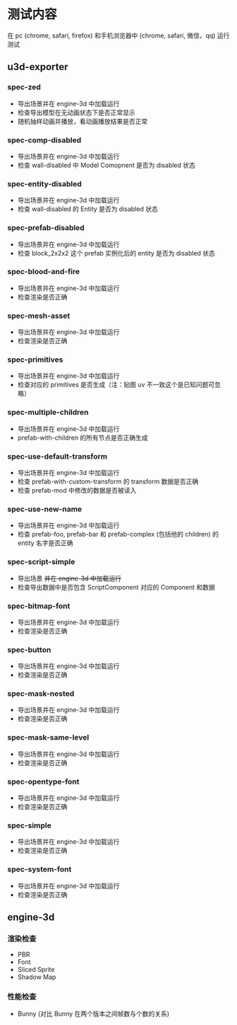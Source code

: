 # 测试内容

在 pc (chrome, safari, firefox) 和手机浏览器中 (chrome, safari, 微信，qq) 运行测试

## u3d-exporter

### spec-zed

  - 导出场景并在 engine-3d 中加载运行
  - 检查导出模型在无动画状态下是否正常显示
  - 随机抽样动画并播放，看动画播放结果是否正常

### spec-comp-disabled

  - 导出场景并在 engine-3d 中加载运行
  - 检查 wall-disabled 中 Model Comopnent 是否为 disabled 状态

### spec-entity-disabled

  - 导出场景并在 engine-3d 中加载运行
  - 检查 wall-disabled 的 Entity 是否为 disabled 状态

### spec-prefab-disabled

  - 导出场景并在 engine-3d 中加载运行
  - 检查 block_2x2x2 这个 prefab 实例化后的 entity 是否为 disabled 状态

### spec-blood-and-fire

  - 导出场景并在 engine-3d 中加载运行
  - 检查渲染是否正确

### spec-mesh-asset

  - 导出场景并在 engine-3d 中加载运行
  - 检查渲染是否正确

### spec-primitives

  - 导出场景并在 engine-3d 中加载运行
  - 检查对应的 primitives 是否生成（注：贴图 uv 不一致这个是已知问题可忽略）

### spec-multiple-children

  - 导出场景并在 engine-3d 中加载运行
  - prefab-with-children 的所有节点是否正确生成

### spec-use-default-transform

  - 导出场景并在 engine-3d 中加载运行
  - 检查 prefab-with-custom-transform 的 transform 数据是否正确
  - 检查 prefab-mod 中修改的数据是否被读入

### spec-use-new-name

  - 导出场景并在 engine-3d 中加载运行
  - 检查 prefab-foo, prefab-bar 和 prefab-complex (包括他的 children) 的 entity 名字是否正确

### spec-script-simple

  - 导出场景 ~~并在 engine-3d 中加载运行~~
  - 检查导出数据中是否包含 ScriptComponent 对应的 Component 和数据

### spec-bitmap-font

  - 导出场景并在 engine-3d 中加载运行
  - 检查渲染是否正确

### spec-button

  - 导出场景并在 engine-3d 中加载运行
  - 检查渲染是否正确

### spec-mask-nested

  - 导出场景并在 engine-3d 中加载运行
  - 检查渲染是否正确

### spec-mask-same-level

  - 导出场景并在 engine-3d 中加载运行
  - 检查渲染是否正确

### spec-opentype-font

  - 导出场景并在 engine-3d 中加载运行
  - 检查渲染是否正确

### spec-simple

  - 导出场景并在 engine-3d 中加载运行
  - 检查渲染是否正确

### spec-system-font

  - 导出场景并在 engine-3d 中加载运行
  - 检查渲染是否正确

## engine-3d

### 渲染检查

  - PBR
  - Font
  - Sliced Sprite
  - Shadow Map

### 性能检查

  - Bunny (对比 Bunny 在两个版本之间帧数与个数的关系)